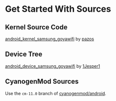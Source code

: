 # Get Started With Sources
## Kernel Source Code
<a href="https://github.com/pazos/android_kernel_samsung_goyawifi" title="android_kernel_samsung_goyawifi">android_kernel_samsung_goyawifi</a> by <a href="https://github.com/pazos" title="pazos">pazos</a>

## Device Tree
<a href="https://github.com/1Jesper1/android_device_samsung_goyawifi" title="android_device_samsung_goyawifi">android_device_samsung_goyawifi</a> by <a href="https://github.com/1Jesper1" title="1Jesper1">1Jesper1</a>

## CyanogenMod Sources
Use the `cm-11.0` branch of <a href="https://github.com/cyanogenmod/android" title="cyanogenmod/android">cyanogenmod/android</a>.
